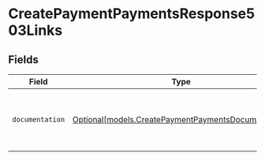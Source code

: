 # CreatePaymentPaymentsResponse503Links


## Fields

| Field                                                                                                  | Type                                                                                                   | Required                                                                                               | Description                                                                                            |
| ------------------------------------------------------------------------------------------------------ | ------------------------------------------------------------------------------------------------------ | ------------------------------------------------------------------------------------------------------ | ------------------------------------------------------------------------------------------------------ |
| `documentation`                                                                                        | [Optional[models.CreatePaymentPaymentsDocumentation]](../models/createpaymentpaymentsdocumentation.md) | :heavy_minus_sign:                                                                                     | The URL to the generic Mollie API error handling guide.                                                |